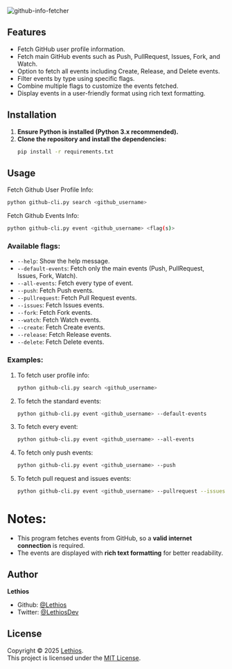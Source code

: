 ![github-info-fetcher](https://socialify.git.ci/Lethios/github-info-fetcher/image?custom_description=Easily+fetch+GitHub+user+profiles+and+event+history+right+from+your+terminal.&description=1&language=1&name=1&owner=1&pattern=Formal+Invitation&theme=Light)

## Features
- Fetch GitHub user profile information.
- Fetch main GitHub events such as Push, PullRequest, Issues, Fork, and Watch.
- Option to fetch all events including Create, Release, and Delete events.
- Filter events by type using specific flags.
- Combine multiple flags to customize the events fetched.
- Display events in a user-friendly format using rich text formatting.

## Installation
1. **Ensure Python is installed (Python 3.x recommended).**
2. **Clone the repository and install the dependencies:**
   ```bash
   pip install -r requirements.txt
   ```

## Usage
Fetch Github User Profile Info:
```bash
python github-cli.py search <github_username>
```
Fetch Github Events Info:
```bash
python github-cli.py event <github_username> <flag(s)>
```

### Available flags:
- `--help`: Show the help message.
- `--default-events`: Fetch only the main events (Push, PullRequest, Issues, Fork, Watch).
- `--all-events`: Fetch every type of event.
- `--push`: Fetch Push events.
- `--pullrequest`: Fetch Pull Request events.
- `--issues`: Fetch Issues events.
- `--fork`: Fetch Fork events.
- `--watch`: Fetch Watch events.
- `--create`: Fetch Create events.
- `--release`: Fetch Release events.
- `--delete`: Fetch Delete events.

### Examples:
1. To fetch user profile info:
   ```bash
   python github-cli.py search <github_username>
   ```
2. To fetch the standard events:
   ```bash
   python github-cli.py event <github_username> --default-events
   ```
3. To fetch every event:
   ```bash
   python github-cli.py event <github_username> --all-events
   ```
4. To fetch only push events:
   ```bash
   python github-cli.py event <github_username> --push
   ```
5. To fetch pull request and issues events:
   ```bash
   python github-cli.py event <github_username> --pullrequest --issues
   ```

# Notes:
- This program fetches events from GitHub, so a **valid internet connection** is required.
- The events are displayed with **rich text formatting** for better readability.

## Author

**Lethios**
- Github: [@Lethios](https://github.com/Lethios)
- Twitter: [@LethiosDev](https://x.com/LethiosDev)

## License

Copyright © 2025 [Lethios](https://github.com/Lethios).  
This project is licensed under the [MIT License](LICENSE).
